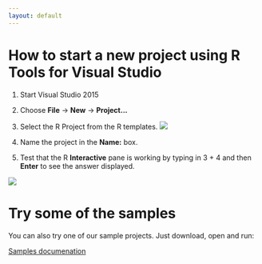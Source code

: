 ```yaml
---
layout: default
---
```


# How to start a new project using R Tools for Visual Studio

1. Start Visual Studio 2015
2. Choose **File** -> **New** -> **Project...**
3. Select the R Project from the R templates.
   ![](./media/RTVS-OpenProject-Template.PNG)

4. Name the project in the **Name:** box.
5. Test that the R **Interactive** pane is working by typing in 3 + 4 and then
   **Enter** to see the answer displayed.

![](./media/RTVS-OpenProject-Test.PNG)


# Try some of the samples

You can also try one of our sample projects.  Just download, open and run:

[Samples documenation](samples.html)
